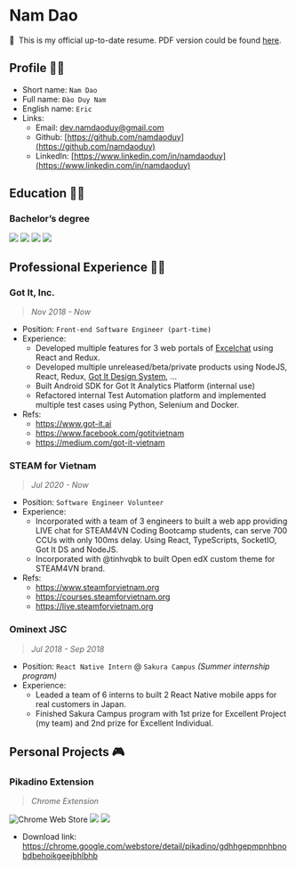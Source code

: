 # Nam Dao

<!-- mdonly-start -->
👋 &nbsp;This is my official up-to-date resume. PDF version could be found [here]().
<!-- mdonly-end -->


## Profile 💁‍♂️

- Short name: `Nam Dao`
- Full name: `Đào Duy Nam`
- English name: `Eric`
- Links:
  - Email: [dev.namdaoduy@gmail.com](mailto:dev.namdaoduy@gmail.com)
  - Github: [https://github.com/namdaoduy](https://github.com/namdaoduy)
  - LinkedIn: [https://www.linkedin.com/in/namdaoduy](https://www.linkedin.com/in/namdaoduy)


## Education 👨‍🎓

### Bachelor’s degree
<img src="https://img.shields.io/badge/%40-HUST-red" /> <img src="https://img.shields.io/badge/major-SE-orange" /> <img src="https://img.shields.io/badge/progress-80%25-yellow" /> <img src="https://img.shields.io/badge/GPA-%E2%98%85%E2%98%85%E2%98%85%E2%98%86-green" />


## Professional Experience 👨‍💻

### Got It, Inc.
> *Nov 2018 - Now*

- Position: `Front-end Software Engineer (part-time)`
- Experience:
  - Developed multiple features for 3 web portals of [Excelchat](https://www.got-it.ai/solutions/excel-chat/) using React and Redux.
  - Developed multiple unreleased/beta/private products using NodeJS, React, Redux, [Got It Design System](https://designsystem.got-it.ai/), ...
  - Built Android SDK for Got It Analytics Platform (internal use)
  - Refactored internal Test Automation platform and implemented multiple test cases using Python, Selenium and Docker.
- Refs:
  - https://www.got-it.ai
  - https://www.facebook.com/gotitvietnam
  - https://medium.com/got-it-vietnam

### STEAM for Vietnam
> *Jul 2020 - Now*

- Position: `Software Engineer Volunteer`
- Experience:
  - Incorporated with a team of 3 engineers to built a web app providing LIVE chat for STEAM4VN Coding Bootcamp students, can serve 700 CCUs with only 100ms delay. Using React, TypeScripts, SocketIO, Got It DS and NodeJS.
  - Incorporated with @tinhvqbk to built Open edX custom theme for STEAM4VN brand.
- Refs:
  - https://www.steamforvietnam.org
  - https://courses.steamforvietnam.org
  - https://live.steamforvietnam.org

### Ominext JSC
> *Jul 2018 - Sep 2018*

- Position: `React Native Intern` @ `Sakura Campus` *(Summer internship program)*
- Experience:
  - Leaded a team of 6 interns to built 2 React Native mobile apps for real customers in Japan.
  - Finished Sakura Campus program with 1st prize for Excellent Project (my team) and 2nd prize for Excellent Individual.


## Personal Projects 🎮

### Pikadino Extension
> *Chrome Extension*

![Chrome Web Store](https://img.shields.io/chrome-web-store/users/gdhhgepmpnhbnobdbehoikgeejbhlbhb?label=current%20users) <img src="https://img.shields.io/badge/rating-%E2%98%85%E2%98%85%E2%98%85%E2%98%85%E2%98%85-green" /> <img src="https://img.shields.io/badge/play%20%2F%20month-9k-blueviolet" />

- Download link: https://chrome.google.com/webstore/detail/pikadino/gdhhgepmpnhbnobdbehoikgeejbhlbhb
